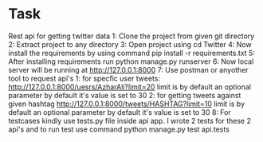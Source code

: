 # Task
Rest api for getting twitter data
1: Clone the project from given git directory
2: Extract project to any directory
3: Open project using cd Twitter 
4: Now install the requirements by using command 
    pip install -r requirements.txt
5: After installing requirements run
    python manage.py runserver
6: Now local server will be running at
    http://127.0.0.1:8000
7: Use postman or anyother tool to request api's
    1: for specfic user tweets:
         http://127.0.0.1:8000/uesrs/AzharAli?limit=20
         limit is by default an optional parameter by default
         it's value is set to 30
    2: for getting tweets against given hashtag
         http://127.0.0.1:8000/tweets/HASHTAG?limit=10
         limit is by default an optional parameter by default
         it's value is set to 30
8: For testcases kindly use tests.py file inside api app. I wrote 2 tests for these 2 api's and to run test use command
    python manage.py test api.tests
